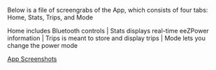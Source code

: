 Below is a file of screengrabs of the App, which consists of four tabs: Home, Stats, Trips, and Mode

Home includes Bluetooth controls | Stats displays real-time eeZPower information | Trips is meant to store and display trips | Mode lets you change the power mode

[App Screenshots](https://drive.google.com/drive/folders/1ul_prszWwL_oM2aJAcLf3tpkqyB6chbU?usp=sharing)

